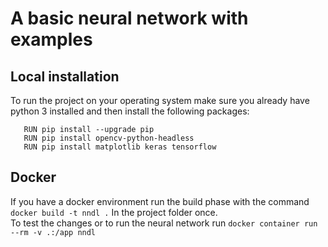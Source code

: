 # A basic neural network with examples
## Local installation
To run the project on your operating system make sure you already have python 3 installed and then install the following packages:
```
   RUN pip install --upgrade pip
   RUN pip install opencv-python-headless
   RUN pip install matplotlib keras tensorflow
```
## Docker
If you have a docker environment run the build phase with the command ```docker build -t nndl .``` In the project folder once.<br>
To test the changes or to run the neural network run ```docker container run --rm -v .:/app nndl ```